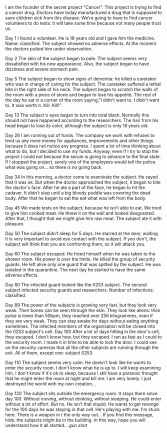 I am the founder of the secret project "Cancer". This project is trying to find a cancer drug. Doctors have today manufactured a drug that is supposed to save children sick from this disease. We're going to have to find cancer volunteers to do tests. It will take some time because not many people trust us. 

Day 1 
I found a volunteer. He is 18 years old and I gave him the medicine. Name: classified. The subject showed no adverse effects. At the moment the doctors putted him under observation. 

Day 2 
The skin of the subject began to pale. The subject seems very dissatisfied with his new appearance. Also, the subject began to have dizziness and severe stomach pain.

Day 5
 The subject began to show signs of dementia: he killed a caretaker who was in charge of caring for the subject. The caretaker suffered a lethal bite in the right side of his neck. The subject began to scratch the walls of the room with a piece of stone and began to lose his appetite. The rest of the day he sat in a corner of the room saying,"I didn't want to. I didn't want to. It was worth it. Kill. Kill!". 

Day 13
 The subject's eyes began to turn into total black. Normally this should not have happened according to the researchers. The hair from his head began to lose its color, although the subject is only 18 years old.
 
Day 28 
I am  running out of funds. The company we work with refuses to lend us any more money for appliances, improvements and other things because it does not notice any progress. I spent a lot of time thinking about what to do, but I decided to use my funds. Anyway, even if I try to stop the project I could not because the serum is going to advance to the final state. If I stopped the project, surely one of the employees would tell the police what was going on... so there is no going back.

 Day 34
In this morning, a doctor came to examinate the subject. He sayed that it was ok. But when the doctor approached the subject, it began to bite the doctor's face. After he ate a part of the face, he began to hit the cadaver. It didn't stop until a big bloody puddle was covering the dead body. After that he began to eat the eat what was left from the body.

Day 45
We made tests on the subject, because he isn't able to eat. We tried to give him cooked meat. He threw it on the wall and looked desgussted. After that, I thought that we might give him raw meat. The subject ate it with pleasure.

Day 50
The subject didn't sleep for 5 days. He starred  at the door, waiting. It is very important to avoid eye contact with the subject. If you don't, the subject will think that you are confronting them, so it will attack you.

Day 60
The subject escaped. He freed himself when he was taken to the shower room. His power is over the limits. He killed the group of security guards. He left alive only one guard that was spitted by the subject. He was isolated in the quarantine. The next day he started to have the same adverse effects. 

Day 80
The infected guard looked like the 0253 subject. The second subject infected security guards and researchers. Number of infections: classified.

Day 89
The power of the subjects is growing very fast, but they look very weak. Their bones can be seen through the skin. They look like aliens: their pulse is lower than 50bpm, they reached over 256 kilogrammes, even if they are very weak. They can stay awake for days without eating anything sometimes. The infected members of the organisation will be closed into the 0253 subject's cell. 
Day 100
After a lot of days hitting in the door's cell, they escaped. I don't know how, but they escaped. I ran as fast as I could to the security room. I made it in time to be able to lock the door. I could see on the security cameras that all the other subjects are running through the exit. All of them, except one: subject 0253. 

Day 110
The subject seems very calm. He doesn't look like he wants to enter the security room. I don't know what he is up to. I will keep examining him. I don't know if it's ok to sleep, because I still have a paranoic thought that he might enter the room at night and kill me. I am very lonely. I just destroyed the world with my own creation...


Day 120
 The subject sits outside the emergency room. It stays there since day 100. Without moving, without drinking, without sleeping. He could enter without a lot of effort. But no. He isn't that stupid. He wants to get revenge for the 100 days he was staying in that cell. He's playing with me. I'm stuck here. There is a weapon in t the only way out... If you find this message, hide, the subjects might be in the building. In this way, hope you will understand how it all started...  *gun shot*